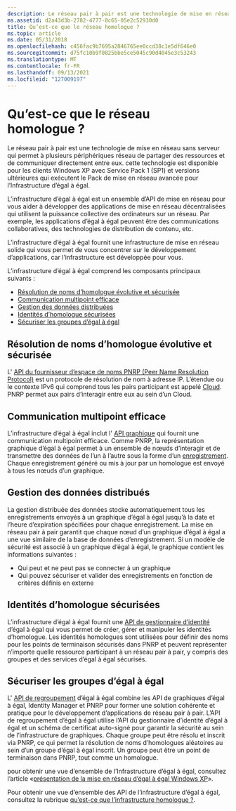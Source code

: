 ```yaml
---
description: Le réseau pair à pair est une technologie de mise en réseau sans serveur qui permet à plusieurs périphériques réseau de partager des ressources et de communiquer directement entre eux.
ms.assetid: d2a43d3b-2782-4777-8c65-05e2c52930d0
title: Qu’est-ce que le réseau homologue ?
ms.topic: article
ms.date: 05/31/2018
ms.openlocfilehash: c456fac9b7695a2846765ee0ccd38c1e5df646e0
ms.sourcegitcommit: d75fc10b9f0825bbe5ce5045c90d4045e3c53243
ms.translationtype: MT
ms.contentlocale: fr-FR
ms.lasthandoff: 09/13/2021
ms.locfileid: "127009197"
---
```

# <a name="what-is-peer-networking"></a>Qu’est-ce que le réseau homologue ?

Le réseau pair à pair est une technologie de mise en réseau sans serveur qui permet à plusieurs périphériques réseau de partager des ressources et de communiquer directement entre eux. cette technologie est disponible pour les clients Windows XP avec Service Pack 1 (SP1) et versions ultérieures qui exécutent le Pack de mise en réseau avancée pour l’Infrastructure d’égal à égal.

L’infrastructure d’égal à égal est un ensemble d’API de mise en réseau pour vous aider à développer des applications de mise en réseau décentralisées qui utilisent la puissance collective des ordinateurs sur un réseau. Par exemple, les applications d’égal à égal peuvent être des communications collaboratives, des technologies de distribution de contenu, etc.

L’infrastructure d’égal à égal fournit une infrastructure de mise en réseau solide qui vous permet de vous concentrer sur le développement d’applications, car l’infrastructure est développée pour vous.

L’infrastructure d’égal à égal comprend les composants principaux suivants :

-   [Résolution de noms d’homologue évolutive et sécurisée](#scalable-and-secure-peer-name-resolution)
-   [Communication multipoint efficace](#efficient-multipoint-communication)
-   [Gestion des données distribuées](#distributed-data-management)
-   [Identités d’homologue sécurisées](#secure-peer-identities)
-   [Sécuriser les groupes d’égal à égal](#secure-peer-to-peer-groups)

## <a name="scalable-and-secure-peer-name-resolution"></a>Résolution de noms d’homologue évolutive et sécurisée

L' [API du fournisseur d’espace de noms PNRP (Peer Name Resolution Protocol)](pnrp-namespace-provider-api.md) est un protocole de résolution de nom à adresse IP. L’étendue ou le contexte IPv6 qui comprend tous les pairs participant est appelé [Cloud](clouds.md). PNRP permet aux pairs d’interagir entre eux au sein d’un Cloud.

## <a name="efficient-multipoint-communication"></a>Communication multipoint efficace

L’infrastructure d’égal à égal inclut l' [API graphique](graphing-api.md) qui fournit une communication multipoint efficace. Comme PNRP, la représentation graphique d’égal à égal permet à un ensemble de nœuds d’interagir et de transmettre des données de l’un à l’autre sous la forme d’un [enregistrement](records.md). Chaque enregistrement généré ou mis à jour par un homologue est envoyé à tous les nœuds d’un graphique.

## <a name="distributed-data-management"></a>Gestion des données distribués

La gestion distribuée des données stocke automatiquement tous les enregistrements envoyés à un graphique d’égal à égal jusqu’à la date et l’heure d’expiration spécifiées pour chaque enregistrement. La mise en réseau pair à pair garantit que chaque nœud d’un graphique d’égal à égal a une vue similaire de la base de données d’enregistrement. Si un modèle de sécurité est associé à un graphique d’égal à égal, le graphique contient les informations suivantes :

-   Qui peut et ne peut pas se connecter à un graphique
-   Qui pouvez sécuriser et valider des enregistrements en fonction de critères définis en externe

## <a name="secure-peer-identities"></a>Identités d’homologue sécurisées

L’infrastructure d’égal à égal fournit une [API de gestionnaire d’identité](identity-manager-api.md) d’égal à égal qui vous permet de créer, gérer et manipuler les identités d’homologue. Les identités homologues sont utilisées pour définir des noms pour les points de terminaison sécurisés dans PNRP et peuvent représenter n’importe quelle ressource participant à un réseau pair à pair, y compris des groupes et des services d’égal à égal sécurisés.

## <a name="secure-peer-to-peer-groups"></a>Sécuriser les groupes d’égal à égal

L' [API de regroupement](grouping-api.md) d’égal à égal combine les API de graphiques d’égal à égal, Identity Manager et PNRP pour former une solution cohérente et pratique pour le développement d’applications de réseau pair à pair. L’API de regroupement d’égal à égal utilise l’API du gestionnaire d’identité d’égal à égal et un schéma de certificat auto-signé pour garantir la sécurité au sein de l’infrastructure de graphiques. Chaque groupe peut être résolu et inscrit via PNRP, ce qui permet la résolution de noms d’homologues aléatoires au sein d’un groupe d’égal à égal inscrit. Un groupe peut être un point de terminaison dans PNRP, tout comme un homologue.

pour obtenir une vue d’ensemble de l’Infrastructure d’égal à égal, consultez l’article «[présentation de la mise en réseau d’égal à égal Windows XP](https://www.microsoft.com/windowsxp/pro/techinfo/administration/p2p/introduction.asp)».

Pour obtenir une vue d’ensemble des API de l’infrastructure d’égal à égal, consultez la rubrique [qu’est-ce que l’infrastructure homologue ?](what-is-the-peer-infrastructure-.md).

 

 



